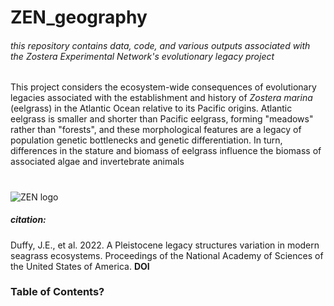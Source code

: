 # ZEN_geography
###### this repository contains data, code, and various outputs associated with the _Zostera_ Experimental Network's evolutionary legacy project
This project considers the ecosystem-wide consequences of evolutionary legacies associated with the establishment and history of _Zostera marina_ (eelgrass) in the Atlantic Ocean relative to its Pacific origins. Atlantic eelgrass is smaller and shorter than Pacific eelgrass, forming "meadows" rather than "forests", and these morphological features are a legacy of population genetic bottlenecks and genetic differentiation. In turn, differences in the stature and biomass of eelgrass influence the biomass of associated algae and invertebrate animals
# 
![ZEN logo](http://zenscience.org/wp-content/uploads/2011/09/Zen_header_logo_50_pct.png)
##### citation:
Duffy, J.E., et al. 2022. A Pleistocene legacy structures variation in modern seagrass ecosystems. Proceedings of the National Academy of Sciences of the United States of America. **DOI**

### Table of Contents?

